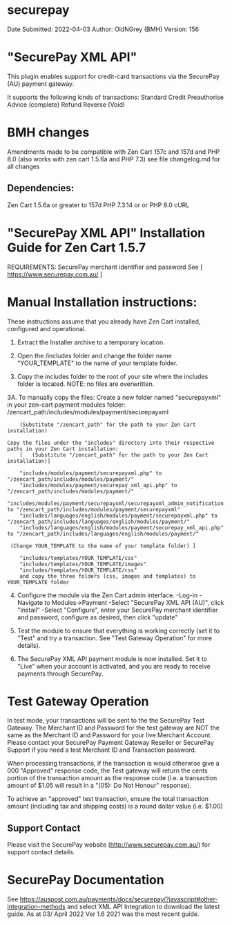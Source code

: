 # securepay
Date Submitted: 2022-04-03
Author:         OldNGrey (BMH)
Version:        156

"SecurePay XML API" 
====================
This plugin enables support for credit-card transactions via the SecurePay (AU) payment gateway.

It supports the following kinds of transactions:
	Standard Credit
	Preauthorise
	Advice (complete)
	Refund
	Reverse (Void)

BMH  changes
============
Amendments made to be compatible with Zen Cart 157c and 157d and PHP 8.0 (also works with zen cart 1.5.6a and PHP 7.3)
see file changelog.md for all changes

Dependencies:
--------------
Zen Cart 1.5.6a or greater to 157d
PHP 7.3.14 or or PHP 8.0 
cURL

"SecurePay XML API" Installation Guide for Zen Cart 1.5.7
=========================================================
REQUIREMENTS:
SecurePay merchant identifier and password See [ https://www.securepay.com.au/ ]

Manual Installation instructions:
=================================
These instructions assume that you already have Zen Cart installed, configured and operational.

1. Extract the Installer archive to a temporary location.

2.  Open the /includes folder and change the folder name "YOUR_TEMPLATE" to the name of your template folder.

3. Copy the includes folder to the root of your site where the includes folder is located. NOTE: no files are overwritten.

3A. To manually copy the files:
    Create a new folder named "securepayxml" in your zen-cart payment modules folder:
         /zencart_path/includes/modules/payment/securepayxml
        
        (Substitute "/zencart_path" for the path to your Zen Cart installation)

    Copy the files under the "includes" directory into their respective paths in your Zen Cart installation:
        [	(Substitute "/zencart_path" for the path to your Zen Cart installation)]
        
        "includes/modules/payment/securepayxml.php" to "/zencart_path/includes/modules/payment/"
        "includes/modules/payment/securepay_xml_api.php" to "/zencart_path/includes/modules/payment/"
        "includes/modules/payment/securepayxml/securepayxml_admin_notification.php" to "/zencart_path/includes/modules/payment/securepayxml"
        "includes/languages/english/modules/payment/securepayxml.php" to "/zencart_path/includes/languages/english/modules/payment/"
        "includes/languages/english/modules/payment/securepay_xml_api.php" to "/zencart_path/includes/languages/english/modules/payment/"
            
     (Change YOUR_TEMPLATE to the name of your template folder) ]
        
        "includes/templates/YOUR_TEMPLATE/css"
        "includes/templates/YOUR_TEMPLATE/images"
        "includes/templates/YOUR_TEMPLATE/css"
        and copy the three folders (css, images and templates) to YOUR_TEMPLATE folder
        
    
4. Configure the module via the Zen Cart admin interface.
    -Log-in
    -Navigate to Modules->Payment
    -Select "SecurePay XML API (AU)", click "Install"
    -Select "Configure", enter your SecurePay merchant identifier and password, configure as desired, then click "update"
    
5. Test the module to ensure that everything is working correctly (set it to "Test" and try a transaction. See "Test Gateway Operation" for more details).

6. The SecurePay XML API payment module is now installed. Set it to "Live" when your account is activated, and you are ready to receive payments through SecurePay.

Test Gateway Operation
=======================
In test mode, your transactions will be sent to the the SecurePay Test Gateway. The Merchant ID and
Password for the test gateway are NOT the same as the Merchant ID and Password for your live 
Merchant Account. Please contact your SecurePay Payment Gateway Reseller or SecurePay Support if 
you need a test Merchant ID and Transaction password.

When processing transactions, if the transaction is would otherwise give a 000 "Approved" response
code, the Test gateway will return the cents portion of the transaction amount as the response code
(i.e. a transaction amount of $1.05 will result in a "(05): Do Not Honour" response).

To achieve an "approved" test transaction, ensure the total transaction amount (including tax and
shipping costs) is a round dollar value (i.e. $1.00)

Support Contact
---------------------------------------------------------------------------------------------------
Please visit the SecurePay website (http://www.securepay.com.au/) for  support contact details.

SecurePay Documentation
=======================
See https://auspost.com.au/payments/docs/securepay/?javascript#other-integration-methods and select XML API Integration to download the latest guide.
As at 03/ April 2022 Ver 1.6 2021 was the most recent guide.
